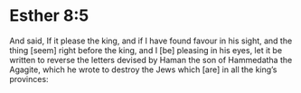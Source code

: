 # Esther 8:5

And said, If it please the king, and if I have found favour in his sight, and the thing [seem] right before the king, and I [be] pleasing in his eyes, let it be written to reverse the letters devised by Haman the son of Hammedatha the Agagite, which he wrote to destroy the Jews which [are] in all the king’s provinces: